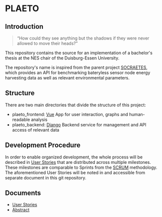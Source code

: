 # PLAETO
## Introduction
> “How could they see anything but the shadows if they were never allowed to move their heads?”



This repository contains the source for an implementation of a bachelor's thesis at the NES chair of the Duisburg-Essen University.

The repository's name is inspired from the parent project [SOCRAETES](https://github.com/SepehrMosavat/SOCRAETES), which provides an API for benchmarking bateryless sensor node energy harvesting data as well as relevant environmental parameters.

## Structure
There are two main directories that divide the structure of this project:

- plaeto_frontend: [Vue](https://vuejs.org/) App for user interaction, graphs and human-readable analysis
- plaeto_backend: [Django](https://www.djangoproject.com/) Backend service for management and API access of relevant data

## Development Procedure
In order to enable organized development, the whole process will be described in [User Stories](https://www.atlassian.com/agile/project-management/user-stories) that are distributed across multiple milestones. These milestones are comparable to Sprints from the [SCRUM](https://www.scrum.org/resources/what-is-scrum/) methodology. The aforementioned User Stories will be noted in and accessible from separate document in this git repository. 

## Documents

- [User Stories](user_stories.md)
- [Abstract](abstract.md)